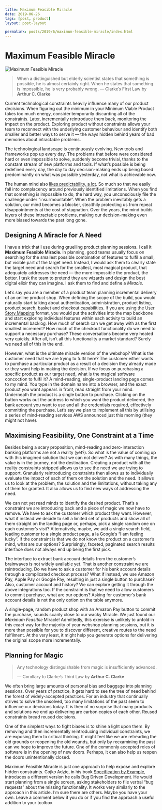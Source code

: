 ```yaml
---
title: Maximum Feasible Miracle
date: 2019-06-26
tags: [post, product]
layout: post-layout

permalink: posts/2019/6/maximum-feasible-miracle/index.html
---
```


# Maximum Feasible Miracle

<img style="margin-left: auto; margin-right: auto;"
src="/assets/images/maximum-feasible-miracle.png"
alt="Maximum Feasible Miracle">

> When a distinguished but elderly scientist states that something is possible, he is almost
> certainly right. When he states that something is impossible, he is very probably wrong.
> — Clarke’s First Law by **Arthur C. Clarke**

Current technological constraints heavily influence many of our product decisions. When figuring
out the minimum in your Minimum Viable Product takes too much energy, consider temporarily
discarding all of the constraints. Later, incrementally reintroduce them back, monitoring the
impact on the product. Exploring product without constraints allows your team to reconnect with
the underlying customer behaviour and identify both smaller and better ways to serve it — the ways
hidden behind years of bad memories about intractable problems.

The technological landscape is continuously evolving. New tools and frameworks pop up every day.
The problems that before were considered hard or even impossible to solve, suddenly become
trivial, thanks to the constant stream of new platforms and tools. If what’s possible is being
redefined every day, the day to day decision-making ends up being based predominantly on what was
possible yesterday, not what is achievable now.

The human mind also [likes predictability, a lot](/posts/2016/1/innovation-slider). So much so
that we easily fall into complacency around previously identified limitations. When you find that
something is impossible to do, the hard way, you unconsciously file the challenge under
“insurmountable”. When the problem inevitably gets a solution, our mind becomes a blocker,
stealthily protecting us from repeat disappointments at the cost of stagnation. Over the years,
the mind builds layers of these intractable problems, making our decision-making even more biased
towards the past long gone.

## Designing A Miracle for A Need

I have a trick that I use during gruelling product planning sessions. I call it **Maximum Feasible
Miracle**. In planning, good teams usually focus on searching for the smallest possible
combination of features to fulfil a small, but visible part of the target need. Instead, I would
ask them to clearly state the target need and search for the smallest, most magical product, that
adequately addresses the need — the more impossible the product, the better. I task the team to
pretend they are wizards and design the best digital elixir they can imagine. I ask them to find
and define a _Miracle_.

Let’s say you are a member of a product team planning incremental delivery of an online product
shop. When defining the scope of the build, you would naturally start talking about
authentication, administration, product listing, product search, basket and checkout capabilities.
If you are using the [User Story Mapping](https://www.jpattonassociates.com/user-story-mapping/)
format, you would put the activities into the map backbone and start exploring individual features
within each activity to build an incremental backlog. How much of search can we get away with as
the first smallest increment? How much of the checkout functionality do we need to support a
necessary purchase? These conversations become very heated very quickly. After all, isn’t all this
functionality a market standard? Surely we need all of this in the end.

However, what is the ultimate miracle version of the webshop? What is the customer need that we
are trying to fulfil here? The customer either wants to purchase a particular product as a result
of a decision they already made or they want help in making the decision. If we focus on
purchasing a specific product as our target need, what is the magical software concoction to
fulfil it? A mind-reading, single-product landing page comes to my mind. You type in the domain
name into a browser, and the exact product you want appears in front, read straight from your
mind. Underneath the product is a single button to purchase. Clicking on the button works out the
address to which you want the product delivered, the bank account you want to use and all the
credentials required, effectively committing the purchase. Let’s say we plan to implement all this
by utilising a series of mind-reading services AWS announced just this morning (they might not
have).

## Maximising Feasibility, One Constraint at a Time

Besides being a scary proposition, mind-reading and zero-interaction banking platforms are not a
reality (yet?). So what is the value of coming up with this imagined solution that we can not
deliver? As with many things, the value is in the journey, not the destination. Creating a product
with all the reality constraints stripped allows us to see the need we are trying to support.
Granularly reintroducing constraints then allows us to individually evaluate the impact of each of
them on the solution and the need. It allows us to look at the problem, the solution and the
limitations, without taking any of them for granted. It also allows us to find new ways of
addressing the need.

We can not yet read minds to identify the desired product. That’s a constraint we are introducing
back and a piece of magic we now have to remove. We have to ask the customer which product they
want. However, what if instead we decide to sell a limited set of products and show all of them
straight on the landing page or, perhaps, pick a single random one on each customer’s visit?
Alternatively, maybe, we add a single search field, leading customer to a single product page, a
la Google’s “I am feeling lucky”. If the constraint is that we do not know the product on a
customer’s mind, what are our options? Surprisingly, faceted, paginated search results interface
does not always end up being the first pick.

The interface to extract bank account details from the customer’s brainwaves is not widely
available yet. That is another constraint we are reintroducing. Do we have to ask a customer for
his bank account details through a complicated checkout process? What if instead, we use Amazon
Pay, Apple Pay or Google Pay, resulting in just a single button to purchase? Also, customer
account and history? We can explore getting it through the above integrations too. If the
constraint is that we need to allow customers to commit purchase, what are our options? Asking for
customer’s bank account details is not the only option on the table anymore.

A single-page, random product shop with an Amazon Pay button to commit the purchase, sounds
scarily close to our wacky Miracle. We just found our _Maximum Feasible_ Miracle! Admittedly, this
exercise is unlikely to unfold in this exact way for the majority of your webshop planning
sessions, but it is more than possible for you to discover different, creative routes to the need
fulfilment. At the very least, it might help you generate options for delivering the original
scope more incrementally.

## Planning for Magic

> Any technology distinguishable from magic is insufficiently advanced.
>
> — Corollary to Clarke’s Third Law by **Arthur C. Clarke**

We often bring large amounts of personal bias and baggage into planning sessions. Over years of
practice, it gets hard to see the tree of need behind the forest of widely-accepted practices. For
an industry that continually strives to solve the unsolved, too many limitations of the past seem
to influence our decisions today. It is then of no surprise that many products and solutions we
end up delivering are carbon copies of each other. Reused constraints bread reused decisions.

One of the simplest ways to fight biases is to shine a light upon them. By removing and then
incrementally reintroducing individual constraints, we are exposing them to critical thinking. It
might feel like we are retreading the old grounds or reopening the old wounds, but only by
reexamining the past can we hope to improve the future. One of the commonly accepted roles of
software is in the opening of new doors. Perhaps, it can also help us reopen the doors
unintentionally closed.

Maximum Feasible Miracle is just one approach to help expose and explore hidden constraints. Gojko
Adzic, in his book [Specification by Example](https://gojko.net/books/specification-by-example/),
introduces a different version he calls Bug Driven Development. He would start planning from a
single screen, asking stakeholders to file verbal “bug requests” about the missing functionality.
It works very similarly to the approach in this article. I’m sure there are others. Maybe you have
your own. Leave a comment below if you do or if you find the approach a useful addition to your
toolbox.
